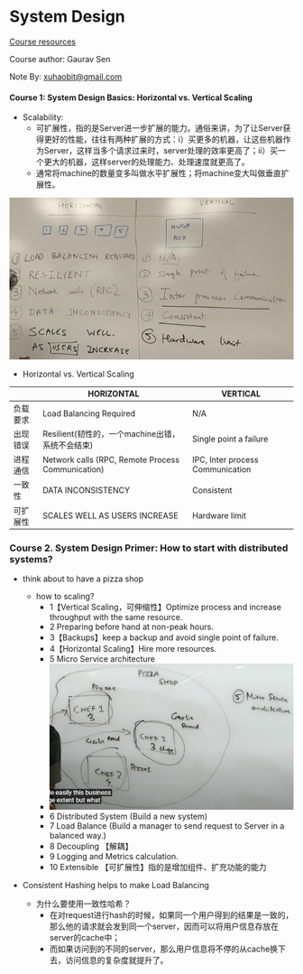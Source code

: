 # System Design

[Course resources](https://www.youtube.com/playlist?list=PLMCXHnjXnTnvo6alSjVkgxV-VH6EPyvoX)

Course author: Gaurav Sen

Note By: xuhaobit@gmail.com



#### Course 1: System Design Basics: Horizontal vs. Vertical Scaling

- Scalability: 
  - 可扩展性，指的是Server进一步扩展的能力。通俗来讲，为了让Server获得更好的性能，往往有两种扩展的方式：i）买更多的机器，让这些机器作为Server，这样当多个请求过来时，server处理的效率更高了；ii）买一个更大的机器，这样server的处理能力、处理速度就更高了。
  - 通常将machine的数量变多叫做水平扩展性；将machine变大叫做垂直扩展性。

![horizontal_vs_vertical](./imgs/horizontal_vs_vertical.png)

- Horizontal vs. Vertical Scaling

|          | HORIZONTAL                                        | VERTICAL                         |
| -------- | ------------------------------------------------- | -------------------------------- |
| 负载要求 | Load Balancing Required                           | N/A                              |
| 出现错误 | Resilient(韧性的，一个machine出错，系统不会结束)  | Single point a failure           |
| 进程通信 | Network calls (RPC, Remote Process Communication) | IPC, Inter process Communication |
| 一致性   | DATA INCONSISTENCY                                | Consistent                       |
| 可扩展性 | SCALES WELL AS USERS INCREASE                     | Hardware limit                   |



### Course 2. System Design Primer: How to start with distributed systems?

- think about to have a pizza shop
  - how to scaling?
    - 1【Vertical Scaling，可伸缩性】Optimize process  and increase throughput with the same resource.
    - 2 Preparing before hand at non-peak hours.
    - 3【Backups】keep a backup and avoid single point of failure.
    - 4【Horizontal Scaling】Hire more resources.
    - 5 Micro Service architecture
    - ![micro_service_arch](./imgs/micro_service_arch.png)
    - 6 Distributed System (Build a new system)
    - 7 Load Balance (Build a manager to send request to Server in a balanced way.)
    - 8 Decoupling 【解耦】
    - 9 Logging and Metrics calculation.
    - 10 Extensible 【可扩展性】指的是增加组件、扩充功能的能力

- Consistent Hashing helps to make Load Balancing
  - 为什么要使用一致性哈希？
    - 在对request进行hash的时候，如果同一个用户得到的结果是一致的，那么他的请求就会发到同一个server，因而可以将用户信息存放在server的cache中；
    - 而如果访问到的不同的server，那么用户信息将不停的从cache换下去，访问信息的复杂度就提升了。